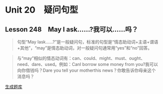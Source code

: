 ﻿ # Unit 20　疑问句型
 ## Lesson 248　May I ask……?我可以……吗？
 
> 句型“May Iask……?”是一般疑问句，标准的句型是“情态助动词+主语+谓语+其他”，“may”是情态助动词，对一般疑问句通常用“yes”和“no”回答。

> 与“may”相似的情态动词有：can、could、might、must、ought、need、dare、used。例如：CanI borrow some money from you?我可以向你借钱吗？Dare you tell your motherthis news？你敢告诉你母亲这个消息吗？


 [生成题库](./question/f248.json)